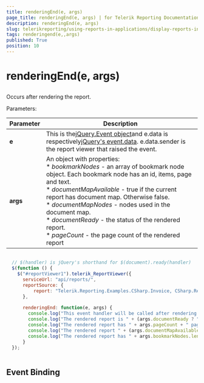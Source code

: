 ```yaml
---
title: renderingEnd(e, args)
page_title: renderingEnd(e, args) | for Telerik Reporting Documentation
description: renderingEnd(e, args)
slug: telerikreporting/using-reports-in-applications/display-reports-in-applications/web-application/html5-report-viewer/api-reference/reportviewer/events/renderingend(e,-args)
tags: renderingend(e,,args)
published: True
position: 10
---
```


# renderingEnd(e, args)



## 

Occurs after rendering the report.

Parameters:


| Parameter | Description |
| ------ | ------ |
| __e__ |This is the[jQuery.Event object](https://api.jquery.com/category/events/event-object/)and e.data is respectively[jQuery's event.data](https://api.jquery.com/event.data/). e.data.sender is the report viewer that raised the event.|
| __args__ |An object with properties:<br/>*  *bookmarkNodes* - an array of bookmark node object. Each bookmark node has an id, items, page and text.<br/>*  *documentMapAvailable* - true if the current report has document map. Otherwise false.<br/>*  *documentMapNodes* - nodes used in the document map.<br/>*  *documentReady* - the status of the rendered report.<br/>*  *pageCount* - the page count of the rendered report|




	
````js

  // $(handler) is jQuery's shorthand for $(document).ready(handler)
  $(function () {
    $("#reportViewer1").telerik_ReportViewer({
      serviceUrl: "api/reports/",
      reportSource: {
          report: "Telerik.Reporting.Examples.CSharp.Invoice, CSharp.ReportLibrary"
      },
      
      renderingEnd: function(e, args) { 
        console.log("This event handler will be called after rendering the report."); 
        console.log("The rendered report is " + (args.documentReady ? "" : "not") + " ready."); 
        console.log("The rendered report has " + args.pageCount + " pages.");
        console.log("The rendered report " + (args.documentMapAvailable ? "has" : "does not have") + " document map.");
        console.log("The rendered report has " + args.bookmarkNodes.length + " nodes");
      }
  });
          
````



## Event Binding
